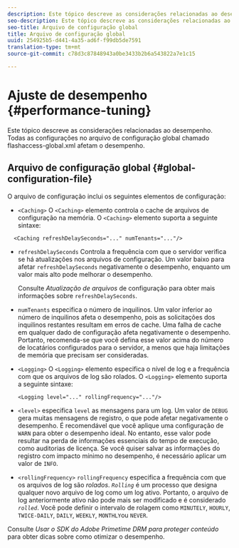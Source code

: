 ```yaml
---
description: Este tópico descreve as considerações relacionadas ao desempenho. Todas as configurações no arquivo de configuração global chamado flashaccess-global.xml afetam o desempenho.
seo-description: Este tópico descreve as considerações relacionadas ao desempenho. Todas as configurações no arquivo de configuração global chamado flashaccess-global.xml afetam o desempenho.
seo-title: Arquivo de configuração global
title: Arquivo de configuração global
uuid: 254925b5-d441-4a35-ad6f-f99db5de7591
translation-type: tm+mt
source-git-commit: c78d3c87848943a0be3433b2b6a543822a7e1c15

---
```



# Ajuste de desempenho {#performance-tuning}

Este tópico descreve as considerações relacionadas ao desempenho. Todas as configurações no arquivo de configuração global chamado flashaccess-global.xml afetam o desempenho.

## Arquivo de configuração global {#global-configuration-file}

O arquivo de configuração inclui os seguintes elementos de configuração:

* `<Caching>` O `<Caching>` elemento controla o cache de arquivos de configuração na memória. O `<Caching>` elemento suporta a seguinte sintaxe:

```
  <Caching refreshDelaySeconds="..." numTenants="..."/>
```

* `refreshDelaySeconds` Controla a frequência com que o servidor verifica se há atualizações nos arquivos de configuração. Um valor baixo para afetar `refreshDelaySeconds` negativamente o desempenho, enquanto um valor mais alto pode melhorar o desempenho.

   Consulte *Atualização de arquivos* de configuração para obter mais informações sobre `refreshDelaySeconds`.

* `numTenants` especifica o número de inquilinos. Um valor inferior ao número de inquilinos afeta o desempenho, pois as solicitações dos inquilinos restantes resultam em erros de cache. Uma falha de cache em qualquer dado de configuração afeta negativamente o desempenho. Portanto, recomenda-se que você defina esse valor acima do número de locatários configurados para o servidor, a menos que haja limitações de memória que precisam ser consideradas.

* `<Logging>` O `<Logging>` elemento especifica o nível de log e a frequência com que os arquivos de log são rolados. O `<Logging>` elemento suporta a seguinte sintaxe:

   ```
   <Logging level="..." rollingFrequency="..."/>
   ```

* `<level>`  especifica `level` as mensagens para um log. Um valor de `DEBUG` gera muitas mensagens de registro, o que pode afetar negativamente o desempenho. É recomendável que você aplique uma configuração de `WARN` para obter o desempenho ideal. No entanto, esse valor pode resultar na perda de informações essenciais do tempo de execução, como auditorias de licença. Se você quiser salvar as informações do registro com impacto mínimo no desempenho, é necessário aplicar um valor de `INFO`.

* `<rollingFrequency>`  `rollingFrequency` especifica a frequência com que os arquivos de log são *rolados*. *`Rolling`* é um processo que designa qualquer novo arquivo de log como um log ativo. Portanto, o arquivo de log anteriormente ativo não pode mais ser modificado e é considerado *`rolled`*. Você pode definir o intervalo de rolagem como `MINUTELY`, `HOURLY`, `TWICE-DAILY`, `DAILY`, `WEEKLY`, `MONTHLY`ou `NEVER`.

Consulte *Usar o SDK do Adobe Primetime DRM para proteger conteúdo* para obter dicas sobre como otimizar o desempenho.
